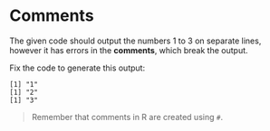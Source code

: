 # Comments

The given code should output the numbers 1 to 3 on separate lines, however it has errors in the **comments**, which break the output.

Fix the code to generate this output:
```
[1] "1"
[1] "2"
[1] "3"
```

>Remember that comments in R are created using `#`.